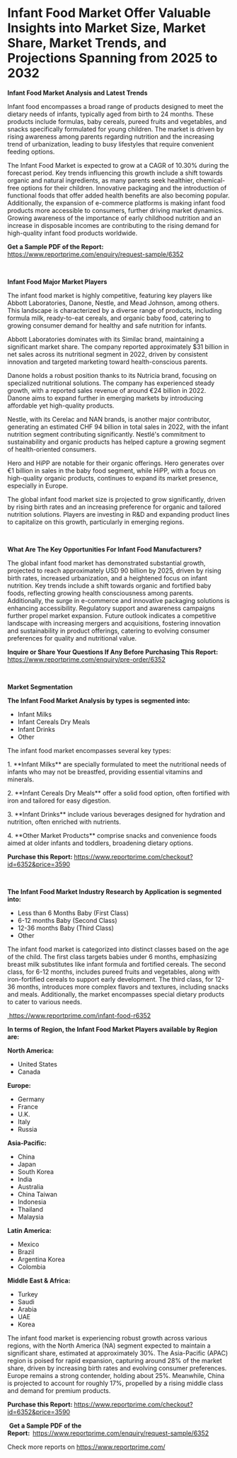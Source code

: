 <p><h1>Infant Food Market Offer Valuable Insights into Market Size, Market Share, Market Trends, and Projections Spanning from 2025 to 2032</h1></p><p><strong>Infant Food Market Analysis and Latest Trends</strong></p>
<p><p>Infant food encompasses a broad range of products designed to meet the dietary needs of infants, typically aged from birth to 24 months. These products include formulas, baby cereals, pureed fruits and vegetables, and snacks specifically formulated for young children. The market is driven by rising awareness among parents regarding nutrition and the increasing trend of urbanization, leading to busy lifestyles that require convenient feeding options. </p><p>The Infant Food Market is expected to grow at a CAGR of 10.30% during the forecast period. Key trends influencing this growth include a shift towards organic and natural ingredients, as many parents seek healthier, chemical-free options for their children. Innovative packaging and the introduction of functional foods that offer added health benefits are also becoming popular. Additionally, the expansion of e-commerce platforms is making infant food products more accessible to consumers, further driving market dynamics. Growing awareness of the importance of early childhood nutrition and an increase in disposable incomes are contributing to the rising demand for high-quality infant food products worldwide.</p></p>
<p><strong>Get a Sample PDF of the Report:&nbsp;</strong> <a href="https://www.reportprime.com/enquiry/request-sample/6352?utm_campaign=3252&utm_medium=2&utm_source=Github&utm_content=ia&utm_term=19032025&utm_id=infant-food">https://www.reportprime.com/enquiry/request-sample/6352</a></p>
<p>&nbsp;</p>
<p><strong>Infant Food Major Market Players</strong></p>
<p><p>The infant food market is highly competitive, featuring key players like Abbott Laboratories, Danone, Nestle, and Mead Johnson, among others. This landscape is characterized by a diverse range of products, including formula milk, ready-to-eat cereals, and organic baby food, catering to growing consumer demand for healthy and safe nutrition for infants.</p><p>Abbott Laboratories dominates with its Similac brand, maintaining a significant market share. The company reported approximately $31 billion in net sales across its nutritional segment in 2022, driven by consistent innovation and targeted marketing toward health-conscious parents.</p><p>Danone holds a robust position thanks to its Nutricia brand, focusing on specialized nutritional solutions. The company has experienced steady growth, with a reported sales revenue of around €24 billion in 2022. Danone aims to expand further in emerging markets by introducing affordable yet high-quality products.</p><p>Nestle, with its Cerelac and NAN brands, is another major contributor, generating an estimated CHF 94 billion in total sales in 2022, with the infant nutrition segment contributing significantly. Nestlé's commitment to sustainability and organic products has helped capture a growing segment of health-oriented consumers.</p><p>Hero and HiPP are notable for their organic offerings. Hero generates over €1 billion in sales in the baby food segment, while HiPP, with a focus on high-quality organic products, continues to expand its market presence, especially in Europe.</p><p>The global infant food market size is projected to grow significantly, driven by rising birth rates and an increasing preference for organic and tailored nutrition solutions. Players are investing in R&D and expanding product lines to capitalize on this growth, particularly in emerging regions.</p></p>
<p>&nbsp;</p>
<p><strong>What Are The Key Opportunities For Infant Food Manufacturers?</strong></p>
<p><p>The global infant food market has demonstrated substantial growth, projected to reach approximately USD 90 billion by 2025, driven by rising birth rates, increased urbanization, and a heightened focus on infant nutrition. Key trends include a shift towards organic and fortified baby foods, reflecting growing health consciousness among parents. Additionally, the surge in e-commerce and innovative packaging solutions is enhancing accessibility. Regulatory support and awareness campaigns further propel market expansion. Future outlook indicates a competitive landscape with increasing mergers and acquisitions, fostering innovation and sustainability in product offerings, catering to evolving consumer preferences for quality and nutritional value.</p></p>
<p><strong>Inquire or Share Your Questions If Any Before Purchasing This Report:</strong> <a href="https://www.reportprime.com/enquiry/pre-order/6352?utm_campaign=3252&utm_medium=2&utm_source=Github&utm_content=ia&utm_term=19032025&utm_id=infant-food">https://www.reportprime.com/enquiry/pre-order/6352</a></p>
<p>&nbsp;</p>
<p><strong>Market Segmentation</strong></p>
<p><strong>The Infant Food Market Analysis by types is segmented into:</strong></p>
<p><ul><li>Infant Milks</li><li>Infant Cereals Dry Meals</li><li>Infant Drinks</li><li>Other</li></ul></p>
<p><p>The infant food market encompasses several key types: </p><p>1. **Infant Milks** are specially formulated to meet the nutritional needs of infants who may not be breastfed, providing essential vitamins and minerals. </p><p>2. **Infant Cereals Dry Meals** offer a solid food option, often fortified with iron and tailored for easy digestion.</p><p>3. **Infant Drinks** include various beverages designed for hydration and nutrition, often enriched with nutrients. </p><p>4. **Other Market Products** comprise snacks and convenience foods aimed at older infants and toddlers, broadening dietary options.</p></p>
<p><strong>Purchase this Report:&nbsp;</strong><a href="https://www.reportprime.com/checkout?id=6352&price=3590&utm_campaign=3252&utm_medium=2&utm_source=Github&utm_content=ia&utm_term=19032025&utm_id=infant-food">https://www.reportprime.com/checkout?id=6352&price=3590</a></p>
<p>&nbsp;</p>
<p><strong>The Infant Food Market Industry Research by Application is segmented into:</strong></p>
<p><ul><li>Less than 6 Months Baby (First Class)</li><li>6-12 months Baby (Second Class)</li><li>12-36 months Baby (Third Class)</li><li>Other</li></ul></p>
<p><p>The infant food market is categorized into distinct classes based on the age of the child. The first class targets babies under 6 months, emphasizing breast milk substitutes like infant formula and fortified cereals. The second class, for 6-12 months, includes pureed fruits and vegetables, along with iron-fortified cereals to support early development. The third class, for 12-36 months, introduces more complex flavors and textures, including snacks and meals. Additionally, the market encompasses special dietary products to cater to various needs.</p></p>
<p><a href="https://www.reportprime.com/infant-food-r6352?utm_campaign=3252&utm_medium=2&utm_source=Github&utm_content=ia&utm_term=19032025&utm_id=infant-food">&nbsp;https://www.reportprime.com/infant-food-r6352</a></p>
<p><strong>In terms of Region, the Infant Food Market Players available by Region are:</strong></p>
<p>
    <p> <strong> North America: </strong>
        <ul>
            <li>United States</li>
            <li>Canada</li>
        </ul>
        </p> 
    <p> <strong> Europe: </strong>
        <ul>
            <li>Germany</li>
            <li>France</li>
            <li>U.K.</li>
            <li>Italy</li>
            <li>Russia</li>
        </ul>
        </p> 
    <p> <strong> Asia-Pacific: </strong>
        <ul>
            <li>China</li>
            <li>Japan</li>
            <li>South Korea</li>
            <li>India</li>
            <li>Australia</li>
            <li>China Taiwan</li>
            <li>Indonesia</li>
            <li>Thailand</li>
            <li>Malaysia</li>
        </ul>
        </p> 
    <p> <strong> Latin America: </strong>
        <ul>
            <li>Mexico</li>
            <li>Brazil</li>
            <li>Argentina Korea</li>
            <li>Colombia</li>
        </ul>
        </p> 
    <p> <strong> Middle East & Africa: </strong>
        <ul>
            <li>Turkey</li>
            <li>Saudi</li>
            <li>Arabia</li>
            <li>UAE</li>
            <li>Korea</li>
        </ul>
    </p>
    </p>
<p><p>The infant food market is experiencing robust growth across various regions, with the North America (NA) segment expected to maintain a significant share, estimated at approximately 30%. The Asia-Pacific (APAC) region is poised for rapid expansion, capturing around 28% of the market share, driven by increasing birth rates and evolving consumer preferences. Europe remains a strong contender, holding about 25%. Meanwhile, China is projected to account for roughly 17%, propelled by a rising middle class and demand for premium products.</p></p>
<p><strong>Purchase this Report: </strong><a href="https://www.reportprime.com/checkout?id=6352&price=3590&utm_campaign=3252&utm_medium=2&utm_source=Github&utm_content=ia&utm_term=19032025&utm_id=infant-food">https://www.reportprime.com/checkout?id=6352&price=3590</a></p>
<p>&nbsp;<strong>Get a Sample PDF of the Report:&nbsp;&nbsp;</strong><a href="https://www.reportprime.com/enquiry/request-sample/6352?utm_campaign=3252&utm_medium=2&utm_source=Github&utm_content=ia&utm_term=19032025&utm_id=infant-food">https://www.reportprime.com/enquiry/request-sample/6352</a></p>
<p><strong></strong></p>
<p>Check more reports on <a href="https://www.reportprime.com/?utm_campaign=3252&utm_medium=2&utm_source=Github&utm_content=ia&utm_term=19032025&utm_id=infant-food">https://www.reportprime.com/</a></p>